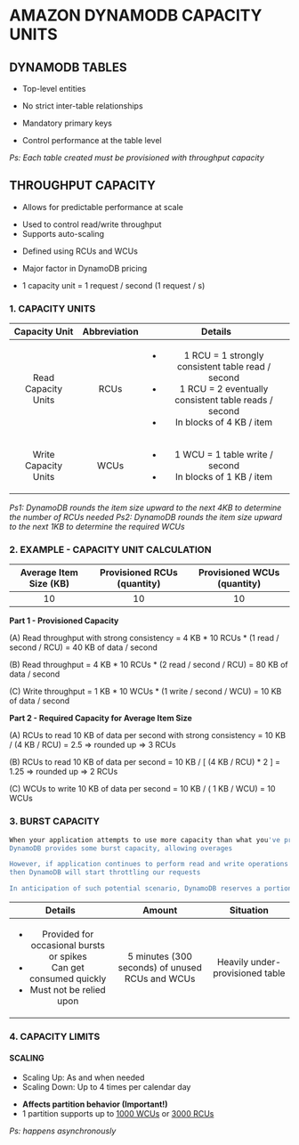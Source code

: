 # AMAZON DYNAMODB CAPACITY UNITS

## DYNAMODB TABLES

- Top-level entities
<!-- Independent from each other -->
- No strict inter-table relationships
<!-- Concept of foreign keys is not advocated -->
- Mandatory primary keys
<!-- Enforces mandatory use of primary keys in all query operations -->
<!-- Ensures that you always write highly efficient queries -->
- Control performance at the table level
<!-- Table performance can be controlled and tuned individually -->

*Ps: Each table created must be provisioned with throughput capacity*

## THROUGHPUT CAPACITY

- Allows for predictable performance at scale
<!-- Predictable performance based on needs -->
- Used to control read/write throughput
- Supports auto-scaling
<!-- Capacity can be scaled up or down  -->
- Defined using RCUs and WCUs
<!-- RCUs = Read Capacity Units -->
<!-- WCUs = Write Capacity Units -->
- Major factor in DynamoDB pricing
<!-- DynamoDB charges are based on number of RCUs and WCUs provisioned to your tables -->
<!-- Some storage fees are based on the volume of data -->
<!-- Full control on provisioning these capacity units -->
- 1 capacity unit = 1 request / second (1 request / s)
<!-- Throughput is specified in terms of capacity units -->
<!-- 1 capacity unit = 1 read / second or 1 write / second -->

### 1. CAPACITY UNITS

| Capacity Unit | Abbreviation | Details |
| :--------------: | :-----: | :------: |
| Read Capacity Units | RCUs | <ul><li>1 RCU = 1 strongly consistent table read / second</li> <li>1 RCU = 2 eventually consistent table reads / second</li> <li>In blocks of 4 KB / item</li></ul> |
| Write Capacity Units | WCUs | <ul><li>1 WCU = 1 table write / second</li> <li>In blocks of 1 KB / item</li></ul> |

*Ps1: DynamoDB rounds the item size upward to the next 4KB to determine the number of RCUs needed*
*Ps2: DynamoDB rounds the item size upward to the next 1KB to determine the required WCUs*

### 2. EXAMPLE - CAPACITY UNIT CALCULATION

| Average Item Size (KB) | Provisioned RCUs (quantity) | Provisioned WCUs (quantity) |
| :--------------------: | :-------------------------: | :-------------------------: |
| 10 | 10 | 10 |

**Part 1 - Provisioned Capacity**

(A) Read throughput with strong consistency = 4 KB * 10 RCUs * (1 read / second / RCU) = 40 KB of data / second

(B) Read throughput = 4 KB * 10 RCUs * (2 read / second / RCU) = 80 KB of data / second

(C) Write throughput = 1 KB * 10 WCUs * (1 write / second / WCU) = 10 KB of data / second

**Part 2 - Required Capacity for Average Item Size**

(A) RCUs to read 10 KB of data per second with strong consistency = 10 KB / (4 KB / RCU) = 2.5 => rounded up => 3 RCUs

(B) RCUs to read 10 KB of data per second = 10 KB / [ (4 KB / RCU) * 2 ] = 1.25 => rounded up => 2 RCUs

(C) WCUs to write 10 KB of data per second = 10 KB / ( 1 KB / WCU) = 10 WCUs

### 3. BURST CAPACITY

```bash
When your application attempts to use more capacity than what you've provisioned, 
DynamoDB provides some burst capacity, allowing overages

However, if application continues to perform read and write operations beyond the provisioned capacity,
then DynamoDB will start throttling our requests

In anticipation of such potential scenario, DynamoDB reserves a portion of your unused capacity for future utilization
```

| Details | Amount | Situation |
| :-----: | :---------: | :-------: |
| <ul><li>Provided for occasional bursts or spikes</li> <li>Can get consumed quickly</li> <li>Must not be relied upon</li></ul> | 5 minutes (300 seconds) of unused RCUs and WCUs  | Heavily under-provisioned table |

### 4. CAPACITY LIMITS

#### SCALING

- Scaling Up: As and when needed
- Scaling Down: Up to 4 times per calendar day
<!-- Calendar day = UTC time zone -->
- <strong>Affects partition behavior (Important!)</strong>
- 1 partition supports up to <ins>1000 WCUs</ins> or <ins>3000 RCUs</ins>

*Ps: happens asynchronously*

